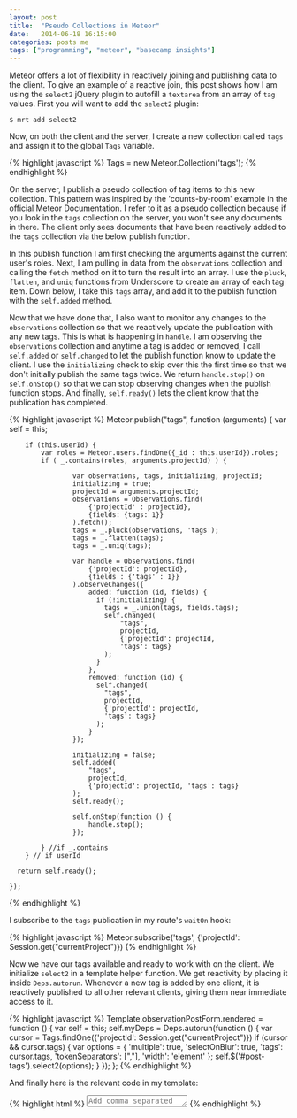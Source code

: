 ```yaml
---
layout: post
title:  "Pseudo Collections in Meteor"
date:   2014-06-18 16:15:00
categories: posts me
tags: ["programming", "meteor", "basecamp insights"]
---
```


Meteor offers a lot of flexibility in reactively joining and publishing data to the client.  To give an example of a reactive join, this post shows how I am using the `select2` jQuery plugin to autofill a `textarea` from an array of `tag` values.  First you will want to add the `select2` plugin:

	$ mrt add select2

Now, on both the client and the server, I create a new collection called `tags` and assign it to the global `Tags` variable.

{% highlight javascript %}
	Tags = new Meteor.Collection('tags');
{% endhighlight %}

On the server, I publish a pseudo collection of tag items to this new collection.  This pattern was inspired by the 'counts-by-room' example in the official Meteor Documentation.  I refer to it as a pseudo collection because if you look in the `tags` collection on the server, you won't see any documents in there.  The client only sees documents that have been reactively added to the `tags` collection via the below publish function.

In this publish function I am first checking the arguments against the current user's roles.  Next, I am pulling in data from the `observations` collection and calling the `fetch` method on it to turn the result into an array.  I use the `pluck`, `flatten`, and `uniq` functions from Underscore to create an array of each tag item.  Down below, I take this `tags` array, and add it to the publish function with the `self.added` method.

Now that we have done that, I also want to monitor any changes to the `observations` collection so that we reactively update the publication with any new tags.  This is what is happening in `handle`.  I am observing the `observations` collection and anytime a tag is added or removed, I call `self.added` or `self.changed` to let the publish function know to update the client.  I use the `initializing` check to skip over this the first time so that we don't initially publish the same tags twice.  We return `handle.stop()` on `self.onStop()` so that we can stop observing changes when the publish function stops.  And finally, `self.ready()` lets the client know that the publication has completed.

{% highlight javascript %}
	Meteor.publish("tags", function (arguments) {
	  var self = this;

		if (this.userId) {
			var roles = Meteor.users.findOne({_id : this.userId}).roles;
			if ( _.contains(roles, arguments.projectId) ) {

					var observations, tags, initializing, projectId;
					initializing = true;
					projectId = arguments.projectId;
					observations = Observations.find(
						{'projectId' : projectId},
						{fields: {tags: 1}}
					).fetch();
					tags = _.pluck(observations, 'tags');
					tags = _.flatten(tags);
					tags = _.uniq(tags);

					var handle = Observations.find(
						{'projectId': projectId},
						{fields : {'tags' : 1}}
					).observeChanges({
						added: function (id, fields) {
						  if (!initializing) {
							tags = _.union(tags, fields.tags);
							self.changed(
								"tags",
								projectId,
								{'projectId': projectId,
								'tags': tags}
							);
						  }
						},
						removed: function (id) {
						  self.changed(
						  	"tags",
						  	projectId,
						  	{'projectId': projectId,
						  	'tags': tags}
						  );
						}
					});

					initializing = false;
					self.added(
						"tags",
						projectId,
						{'projectId': projectId, 'tags': tags}
					);
					self.ready();

					self.onStop(function () {
						handle.stop();
					});

			} //if _.contains
		} // if userId

	  return self.ready();

	});
{% endhighlight %}

I subscribe to the `tags` publication in my route's `waitOn` hook:

{% highlight javascript %}
	Meteor.subscribe('tags', {'projectId': Session.get("currentProject")})
{% endhighlight %}

Now we have our tags available and ready to work with on the client.  We initialize `select2` in a template helper function.  We get reactivity by placing it inside `Deps.autorun`. Whenever a new tag is added by one client, it is reactively published to all other relevant clients, giving them near immediate access to it.

{% highlight javascript %}
	Template.observationPostForm.rendered = function () {
		var self = this;
		self.myDeps = Deps.autorun(function () {
			var cursor = Tags.findOne({'projectId': Session.get("currentProject")})
			if (cursor && cursor.tags) {
				var options = {
				  'multiple': true,
				  'selectOnBlur': true,
				  'tags': cursor.tags,
				  'tokenSeparators': [","],
				  'width': 'element'
				};
				self.$('#post-tags').select2(options);
			}
		});
	};
{% endhighlight %}

And finally here is the relevant code in my template:

{% highlight html %}
	<textarea id="post-tags" name="post-tags" placeholder="Add comma separated tags..." rows="1" required >
	</textarea>
{% endhighlight %}